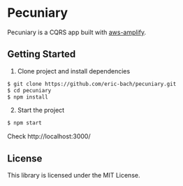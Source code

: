 # Pecuniary

Pecuniary is a CQRS app built with [aws-amplify](https://github.com/aws/aws-amplify).

## Getting Started

1. Clone project and install dependencies

```bash
$ git clone https://github.com/eric-bach/pecuniary.git
$ cd pecuniary
$ npm install
```

2. Start the project

```bash
$ npm start
```

Check http://localhost:3000/

## License

This library is licensed under the MIT License.
